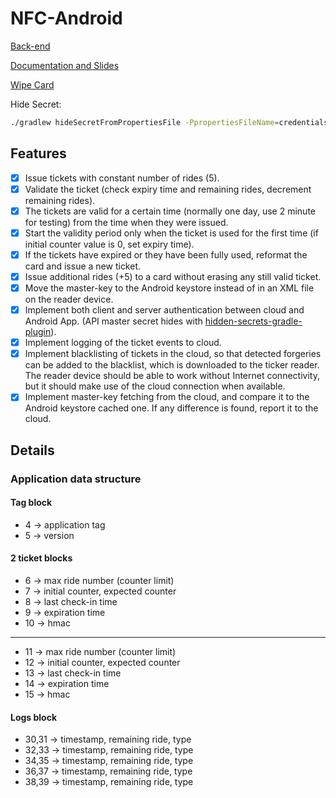 # NFC-Android

[Back-end](../../tree/backend)

[Documentation and Slides](../../tree/demo)

[Wipe Card](../../tree/wipe)

Hide Secret:
    
```bash
./gradlew hideSecretFromPropertiesFile -PpropertiesFileName=credentials.properties
```

## Features
- [X] Issue tickets with constant number of rides (5).
- [X] Validate the ticket (check expiry time and remaining rides, decrement remaining rides).
- [X] The tickets are valid for a certain time (normally one day, use 2 minute for testing) from the time when they were issued.
- [X] Start the validity period only when the ticket is used for the first time (if initial counter value is 0, set expiry time).
- [X] If the tickets have expired or they have been fully used, reformat the card and issue a new ticket.
- [X] Issue additional rides (+5) to a card without erasing any still valid ticket.
- [X] Move the master-key to the Android keystore instead of in an XML file on the reader device.
- [X] Implement both client and server authentication between cloud and Android App. (API master secret hides with [hidden-secrets-gradle-plugin](https://github.com/klaxit/hidden-secrets-gradle-plugin)).
- [X] Implement logging of the ticket events to cloud.
- [X] Implement blacklisting of tickets in the cloud, so that detected forgeries can be added to the blacklist, which is downloaded to the ticker reader. The reader device should be able to work without Internet connectivity, but it should make use of the cloud connection when available.
- [X] Implement master-key fetching from the cloud, and compare it to the Android keystore cached one. If any difference is found, report it to the cloud.

## Details
### Application data structure 

#### Tag block
- 4 -> application tag
- 5 -> version

#### 2 ticket blocks
- 6 -> max ride number (counter limit)
- 7 -> initial counter, expected counter
- 8 -> last check-in time
- 9 -> expiration time
- 10 -> hmac
---
- 11 -> max ride number (counter limit)
- 12 -> initial counter, expected counter
- 13 -> last check-in time
- 14 -> expiration time
- 15 -> hmac

#### Logs block
- 30,31 -> timestamp, remaining ride, type
- 32,33 -> timestamp, remaining ride, type
- 34,35 -> timestamp, remaining ride, type
- 36,37 -> timestamp, remaining ride, type
- 38,39 -> timestamp, remaining ride, type
